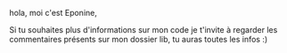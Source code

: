 hola, moi c'est Eponine, 

Si tu souhaites plus d'informations sur mon code je t'invite à regarder les commentaires présents sur mon dossier lib, tu auras toutes les infos :)